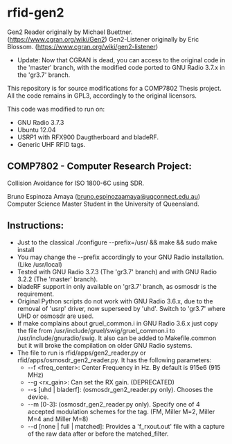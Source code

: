 rfid-gen2
=========

Gen2 Reader originally by Michael Buettner. (https://www.cgran.org/wiki/Gen2)
Gen2-Listener originally by Eric Blossom. (https://www.cgran.org/wiki/gen2-listener)

* Update: Now that CGRAN is dead, you can access to the original code in the 'master' branch, with the modified code ported to GNU Radio 3.7.x in the 'gr3.7' branch.

This repository is for source modifications for a COMP7802 Thesis project.
All the code remains in GPL3, accordingly to the original licensors.

This code was modified to run on:

- GNU Radio 3.7.3
- Ubuntu 12.04
- USRP1 with RFX900 Daugtherboard and bladeRF.
- Generic UHF RFID tags.

COMP7802 - Computer Research Project: 
---------------------------------------
Collision Avoidance for ISO 1800-6C using SDR.

Bruno Espinoza Amaya (bruno.espinozaamaya@uqconnect.edu.au)
Computer Science Master Student in the University of Queensland.

Instructions:
-------------
- Just to the classical ./configure --prefix=/usr/ && make && sudo make install
- You may change the --prefix accordingly to your GNU Radio installation. (Like /usr/local)
- Tested with GNU Radio 3.7.3 (The 'gr3.7' branch) and with GNU Radio 3.2.2 (The 'master' branch). 
- bladeRF support in only available on 'gr3.7' branch, as osmosdr is the requirement.
- Original Python scripts do not work with GNU Radio 3.6.x, due to the removal of 'usrp' driver, now superseed by 'uhd'. Switch to 'gr3.7' where UHD or osmosdr are used.
- If make complains about gruel_common.i in GNU Radio 3.6.x just copy the file from /usr/include/gruel/swig/gruel_common.i to /usr/include/gnuradio/swig. It also can be added to Makefile.common but it will broke the compilation on older GNU Radio systems.
- The file to run is rfid/apps/gen2_reader.py or rfid/apps/osmosdr_gen2_reader.py. It has the following parameters:
  * --f <freq_center>: Center Frequency in Hz. By default is 915e6 (915 MHz)
  * --g <rx_gain>: Can set the RX gain. (DEPRECATED)
  * --s [uhd | bladerf]: (osmosdr_gen2_reader.py only). Chooses the device.
  * --m [0-3]: (osmosdr_gen2_reader.py only). Specify one of 4 accepted modulation schemes for the tag. (FM, Miller M=2, Miller M=4 and Miller M=8)
  * --d [none | full | matched]: Provides a 'f_rxout.out' file with a capture of the raw data after or before the matched_filter.
